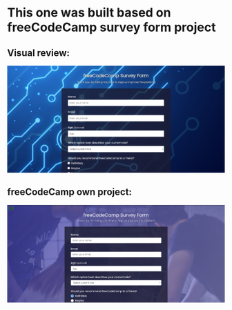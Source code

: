 #   This one was built based on freeCodeCamp survey form project

## Visual review:
![project's screenshot](/assets/img/screenshot1.png)

## freeCodeCamp own project:
![project's screenshot](/assets/img/screenshot2.png)
